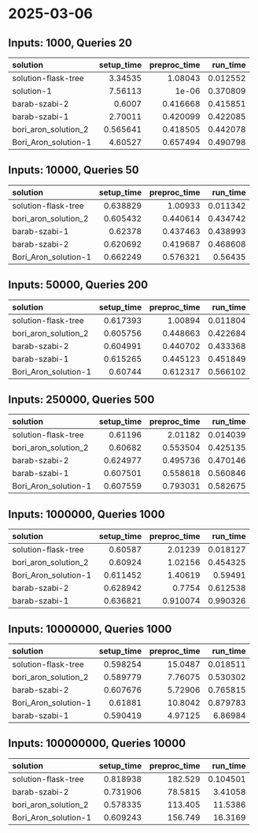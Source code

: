 # 2025-03-06

## Inputs: 1000, Queries 20

| solution             |   setup_time |   preproc_time |   run_time |
|:---------------------|-------------:|---------------:|-----------:|
| solution-flask-tree  |     3.34535  |       1.08043  |   0.012552 |
| solution-1           |     7.56113  |       1e-06    |   0.370809 |
| barab-szabi-2        |     0.6007   |       0.416668 |   0.415851 |
| barab-szabi-1        |     2.70011  |       0.420099 |   0.422085 |
| bori_aron_solution_2 |     0.565641 |       0.418505 |   0.442078 |
| Bori_Aron_solution-1 |     4.60527  |       0.657494 |   0.490798 |

## Inputs: 10000, Queries 50

| solution             |   setup_time |   preproc_time |   run_time |
|:---------------------|-------------:|---------------:|-----------:|
| solution-flask-tree  |     0.638829 |       1.00933  |   0.011342 |
| bori_aron_solution_2 |     0.605432 |       0.440614 |   0.434742 |
| barab-szabi-1        |     0.62378  |       0.437463 |   0.438993 |
| barab-szabi-2        |     0.620692 |       0.419687 |   0.468608 |
| Bori_Aron_solution-1 |     0.662249 |       0.576321 |   0.56435  |

## Inputs: 50000, Queries 200

| solution             |   setup_time |   preproc_time |   run_time |
|:---------------------|-------------:|---------------:|-----------:|
| solution-flask-tree  |     0.617393 |       1.00894  |   0.011804 |
| bori_aron_solution_2 |     0.605756 |       0.448663 |   0.422684 |
| barab-szabi-2        |     0.604991 |       0.440702 |   0.433368 |
| barab-szabi-1        |     0.615265 |       0.445123 |   0.451849 |
| Bori_Aron_solution-1 |     0.60744  |       0.612317 |   0.566102 |

## Inputs: 250000, Queries 500

| solution             |   setup_time |   preproc_time |   run_time |
|:---------------------|-------------:|---------------:|-----------:|
| solution-flask-tree  |     0.61196  |       2.01182  |   0.014039 |
| bori_aron_solution_2 |     0.60682  |       0.553504 |   0.425135 |
| barab-szabi-2        |     0.624977 |       0.495736 |   0.470146 |
| barab-szabi-1        |     0.607501 |       0.558618 |   0.560846 |
| Bori_Aron_solution-1 |     0.607559 |       0.793031 |   0.582675 |

## Inputs: 1000000, Queries 1000

| solution             |   setup_time |   preproc_time |   run_time |
|:---------------------|-------------:|---------------:|-----------:|
| solution-flask-tree  |     0.60587  |       2.01239  |   0.018127 |
| bori_aron_solution_2 |     0.60924  |       1.02156  |   0.454325 |
| Bori_Aron_solution-1 |     0.611452 |       1.40619  |   0.59491  |
| barab-szabi-2        |     0.628942 |       0.7754   |   0.612538 |
| barab-szabi-1        |     0.636821 |       0.910074 |   0.990326 |

## Inputs: 10000000, Queries 1000

| solution             |   setup_time |   preproc_time |   run_time |
|:---------------------|-------------:|---------------:|-----------:|
| solution-flask-tree  |     0.598254 |       15.0487  |   0.018511 |
| bori_aron_solution_2 |     0.589779 |        7.76075 |   0.530302 |
| barab-szabi-2        |     0.607676 |        5.72906 |   0.765815 |
| Bori_Aron_solution-1 |     0.61881  |       10.8042  |   0.879783 |
| barab-szabi-1        |     0.590419 |        4.97125 |   6.86984  |

## Inputs: 100000000, Queries 10000

| solution             |   setup_time |   preproc_time |   run_time |
|:---------------------|-------------:|---------------:|-----------:|
| solution-flask-tree  |     0.818938 |       182.529  |   0.104501 |
| barab-szabi-2        |     0.731906 |        78.5815 |   3.41058  |
| bori_aron_solution_2 |     0.578335 |       113.405  |  11.5386   |
| Bori_Aron_solution-1 |     0.609243 |       156.749  |  16.3169   |
